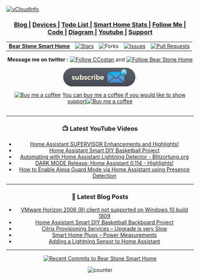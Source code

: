 <a href="https://www.vcloudinfo.com" title="vCloudInfo"><noscript><img alt="vCloudInfo" src="https://www.vcloudinfo.com/wp-content/uploads/2019/01/vCloud@4x.png" data-retina="https://www.vcloudinfo.com/wp-content/uploads/2019/01/vCloud@4x.png"/></a>

<p align="center">
<div align="center"><a name="menu"></a>
  <h3>
    <a href="https://www.vCloudInfo.com/tag/iot">
      Blog
    </a>
    <span> | </span>
    <a href="https://github.com/CCOSTAN/Home-AssistantConfig#devices">
      Devices
    </a>
    <span> | </span>
    <a href="https://github.com/CCOSTAN/Home-AssistantConfig/issues?q=is%3Aissue+is%3Aopen+sort%3Aupdated-desc">
      Todo List
    </a>
    <span> | </span>
    <a href="https://twitter.com/BearStoneHA">
      Smart Home Stats
    </a>
    <span> | </span>
    <a href="https://www.vcloudinfo.com/click-here">
      Follow Me
    </a>
    <span> | </span>
    <a href="https://github.com/CCOSTAN/Home-AssistantConfig/tree/master/config">
      Code
    </a>
    <span> | </span>
    <a href="https://github.com/CCOSTAN/Home-AssistantConfig#diagram">
      Diagram
    </a>    
    <span> | </span>
    <a href="https://youtube.com/vCloudInfo">
      Youtube
    </a>
    <span> | </span>
    <a href="https://amzn.to/2HXSx2M">
      Support
    </a>
  </h4>
<p align="center">  
  <table>
  <tbody>
    <tr>
	    <td><a href="https://github.com/CCOSTAN/Home-AssistantConfig"><b>Bear Stone Smart Home</b></a></td>
      <td><a href="https://github.com/CCOSTAN/Home-AssistantConfig/stargazers"><img alt="Stars" src="https://img.shields.io/github/stars/CCOSTAN/Home-AssistantConfig?style=flat-square&labelColor=343b41"/></a></td>
      <td><img alt="Forks" src="https://img.shields.io/github/forks/CCOSTAN/Home-AssistantConfig?style=flat-square&labelColor=343b41"/></td>
      <td><a href="https://github.com/CCOSTAN/Home-AssistantConfig/issues?q=is%3Aissue+is%3Aopen+sort%3Aupdated-desc"><img alt="Issues" src="https://img.shields.io/github/issues/CCOSTAN/Home-AssistantConfig?style=flat-square&labelColor=343b41"/></a></td>
      <td><a href="https://github.com/CCOSTAN/Home-AssistantConfig/pulls?q=is%3Apr"><img alt="Pull Requests" src="https://img.shields.io/github/issues-pr/CCOSTAN/Home-AssistantConfig?style=flat-square&labelColor=343b41"/></td>
    </tr>
	 </tbody>
</table>

**Message me on twitter :** [![Follow CCostan](https://img.shields.io/twitter/follow/CCostan)](https://www.twitter.com/ccostan) and [![Follow Bear Stone Home](https://img.shields.io/twitter/follow/BearStoneHA)](https://www.twitter.com/BearStoneHA)
<!-- Subscribe Section -->
<p align="center">
<a href="https://eepurl.com/dmXFYz"><img align="center" border="0" src="https://raw.githubusercontent.com/CCOSTAN/Home-AssistantConfig/master/config/www/custom_ui/floorplan/images/branding/email_link.png" height="50" ></a>.
<!-- Subscribe Section END-->
<p align="center">
<a target="_blank" href="https://www.buymeacoffee.com/vCloudInfo"><img src="https://www.buymeacoffee.com/assets/img/BMC-btn-logo.svg" alt="Buy me a coffee"><span style="margin-left:5px">You can buy me a coffee if you would like to show support</span></a><a target="_blank" href="https://www.buymeacoffee.com/vCloudInfo"><img src="https://www.buymeacoffee.com/assets/img/BMC-btn-logo.svg" alt="Buy me a coffee"></a>

<br />
<br />

---

### 📺 Latest YouTube Videos
<!-- YOUTUBE:START -->
- [Home Assistant SUPERVISOR Enhancements and Highlights!](https://www.youtube.com/watch?v=lpFer0C0meY)
- [Home Assistant Smart DIY Basketball Project](https://www.youtube.com/watch?v=SQFaiHRWu4A)
- [Automating with Home Assistant Lightning Detector - Blitzortung.org](https://www.youtube.com/watch?v=jwnovbXCrGY)
- [DARK MODE Release: Home Assistant 0.114 - Highlights!](https://www.youtube.com/watch?v=QfumhdRxBOI)
- [How to Enable Alexa Guard Mode via Home Assistant using Presence Detection](https://www.youtube.com/watch?v=YKowQNFxbYQ)
<!-- YOUTUBE:END -->

---

### 📕 Latest Blog Posts
<!-- BLOG-POST-LIST:START -->
- [VMware Horizon 2006 (8) client not supported on Windows 10 build 1809](https://www.vcloudinfo.com/2020/09/vmware-horizon-2006-8-client-not-supported-on-windows-10-build-1809.html)
- [Home Assistant Smart DIY Basketball Backboard Project](https://www.vcloudinfo.com/2020/09/home-assistant-smart-diy-basketball-backboard-project.html)
- [Citrix Provisioning Services – Upgrade is very Slow](https://www.vcloudinfo.com/2020/09/citrix-provisioning-services-upgrade-is-very-slow.html)
- [Smart Home Plugs – Power Measurements](https://www.vcloudinfo.com/2020/09/smart-home-plugs-power-measurements.html)
- [Adding a Lightning Sensor to Home Assistant](https://www.vcloudinfo.com/2020/08/adding-a-lightning-sensor-to-home-assistant.html)
<!-- BLOG-POST-LIST:END -->

---

<p align="center"><a align="center" target="_blank" href="https://github.com/CCOSTAN/Home-AssistantConfig#------bear-stone-smart-home-documentation"><img src="https://feeds.feedburner.com/RecentCommitsToBearStoneHA.1.gif" alt="Recent Commits to Bear Stone Smart Home" style="border:0"></a></p>

![counter](https://enrqt1c1amo9d75.m.pipedream.net)

